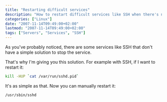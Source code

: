 ```yaml
---
title: "Restarting difficult services"
description: "How to restart difficult services like SSH when there's no simple solution to stop them."
categories: ["Linux"]
date: "2007-11-14T09:49:00+02:00"
lastmod: "2007-11-14T09:49:00+02:00"
tags: ["Servers", "Services", "SSH"]
---
```


As you've probably noticed, there are some services like SSH that don't have a simple solution to stop the service.

That's why I'm giving you this solution. For example with SSH, if I want to restart it:

```bash
kill -HUP `cat /var/run/sshd.pid`
```

It's as simple as that. Now you can manually restart it:

```bash
/usr/sbin/sshd
```
